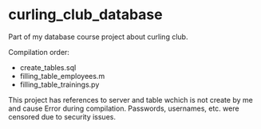 # curling_club_database
Part of my database course project about curling club.

Compilation order:
- create_tables.sql
- filling_table_employees.m
- filling_table_trainings.py

This project has references to server and table wchich is not create by me and cause Error during compilation.
Passwords, usernames, etc. were censored due to security issues.
